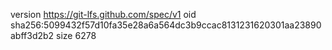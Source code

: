 version https://git-lfs.github.com/spec/v1
oid sha256:5099432f57d10fa35e28a6a564dc3b9ccac8131231620301aa23890abff3d2b2
size 6278
